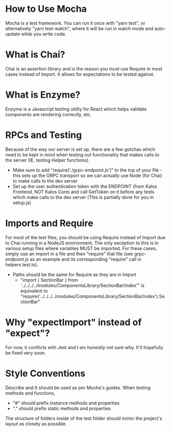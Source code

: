 # How to Use Mocha

Mocha is a test framework. You can run it once with "yarn test", or alternatively "yarn test-watch", where it will be run in watch mode and auto-update while you write code.

# What is Chai?

Chai is an assertion library and is the reason you must use Require in most cases instead of Import. It allows for expectations to be tested against.

# What is Enzyme?

Enzyme is a Javascript testing utility for React which helps validate components are rendering correctly, etc.

# RPCs and Testing

Because of the way our server is set up, there are a few gotchas which need to be kept in mind when testing out functionality that makes calls to the server (IE, testing Helper functions).

- Make sure to add "require('./grpc-endpoint.js')" to the top of your file - this sets up the GRPC transport so we can actually use Node (for Chai) to make calls to the dev server
- Set up the user authentication token with the ENDPOINT (from Kalos Frontend, NOT Kalos Core) and call GetToken on it before any tests which make calls to the dev server (This is partially done for you in setup.js)

# Imports and Require

For most of the test files, you should be using Require instead of Import due to Chai running in a NodeJS environment. The only exception to this is in various setup files where variables MUST be imported. For these cases, simply use an import in a file and then "require" that file (see grpc-endpoint.js as an example and its corresponding "require" call in helpers.test.ts).

- Paths should be the same for Require as they are in Import
  - "import { SectionBar } from '../../../../modules/ComponentsLibrary/SectionBar/index'" is equivalent to "require('../../../../modules/ComponentsLibrary/SectionBar/index').SectionBar"

# Why "expectImport" instead of "expect"?

For now, it conflicts with Jest and I am honestly not sure why. It'll hopefully be fixed very soon.

# Style Conventions

Describe and It should be used as per Mocha's guides. When testing methods and functions,

- "#" should prefix instance methods and properties
- "." should prefix static methods and properties

The structure of folders inside of the test folder should mimic the project's layout as closely as possible.
